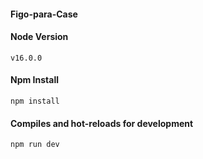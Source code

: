 #### Figo-para-Case

#### Node Version
```
v16.0.0
```
#### Npm Install
```
npm install 
```
#### Compiles and hot-reloads for development
```
npm run dev
```


